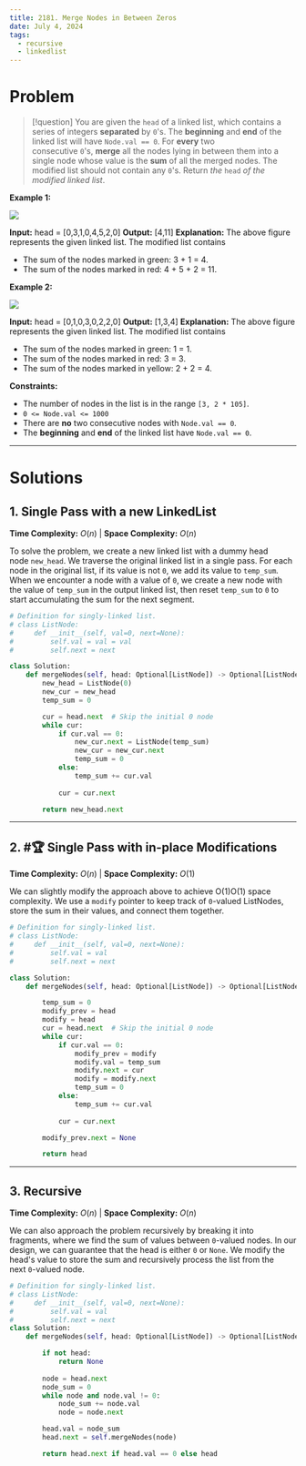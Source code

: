 ```yaml
---
title: 2181. Merge Nodes in Between Zeros
date: July 4, 2024
tags:
  - recursive
  - linkedlist
---
```

# Problem

>[!question]
>You are given the `head` of a linked list, which contains a series of integers **separated** by `0`'s. The **beginning** and **end** of the linked list will have `Node.val == 0`. For **every** two consecutive `0`'s, **merge** all the nodes lying in between them into a single node whose value is the **sum** of all the merged nodes. The modified list should not contain any `0`'s. Return _the_ `head` _of the modified linked list_.

**Example 1:**

![](https://assets.leetcode.com/uploads/2022/02/02/ex1-1.png)

**Input:** head = [0,3,1,0,4,5,2,0]
**Output:** [4,11]
**Explanation:** 
The above figure represents the given linked list. The modified list contains
- The sum of the nodes marked in green: 3 + 1 = 4.
- The sum of the nodes marked in red: 4 + 5 + 2 = 11.

**Example 2:**

![](https://assets.leetcode.com/uploads/2022/02/02/ex2-1.png)

**Input:** head = [0,1,0,3,0,2,2,0]
**Output:** [1,3,4]
**Explanation:** 
The above figure represents the given linked list. The modified list contains
- The sum of the nodes marked in green: 1 = 1.
- The sum of the nodes marked in red: 3 = 3.
- The sum of the nodes marked in yellow: 2 + 2 = 4.

**Constraints:**

- The number of nodes in the list is in the range `[3, 2 * 105]`.
- `0 <= Node.val <= 1000`
- There are **no** two consecutive nodes with `Node.val == 0`.
- The **beginning** and **end** of the linked list have `Node.val == 0`.
---
# Solutions

## 1.  Single Pass with a new LinkedList

**Time Complexity:** $O(n)$  |  **Space Complexity:** $O(n)$

To solve the problem, we create a new linked list with a dummy head node `new_head`. We traverse the original linked list in a single pass. For each node in the original list, if its value is not `0`, we add its value to `temp_sum`. When we encounter a node with a value of `0`, we create a new node with the value of `temp_sum` in the output linked list, then reset `temp_sum` to `0` to start accumulating the sum for the next segment.

```python
# Definition for singly-linked list.
# class ListNode:
#     def __init__(self, val=0, next=None):
#         self.val = val = val
#         self.next = next

class Solution:
    def mergeNodes(self, head: Optional[ListNode]) -> Optional[ListNode]:
        new_head = ListNode(0)
        new_cur = new_head
        temp_sum = 0

        cur = head.next  # Skip the initial 0 node
        while cur:
            if cur.val == 0:
				new_cur.next = ListNode(temp_sum)
				new_cur = new_cur.next
                temp_sum = 0
            else:
                temp_sum += cur.val
            
            cur = cur.next

        return new_head.next

```

---

## 2.  #🏆  Single Pass with in-place Modifications

**Time Complexity:** $O(n)$  |  **Space Complexity:** $O(1)$

We can slightly modify the approach above to achieve O(1)O(1) space complexity. We use a `modify` pointer to keep track of `0`-valued ListNodes, store the sum in their values, and connect them together.

```python
# Definition for singly-linked list.
# class ListNode:
#     def __init__(self, val=0, next=None):
#         self.val = val
#         self.next = next

class Solution:
    def mergeNodes(self, head: Optional[ListNode]) -> Optional[ListNode]:

        temp_sum = 0
        modify_prev = head
        modify = head
        cur = head.next  # Skip the initial 0 node
        while cur:
            if cur.val == 0:
                modify_prev = modify
                modify.val = temp_sum
                modify.next = cur
                modify = modify.next
                temp_sum = 0
            else:
                temp_sum += cur.val
            
            cur = cur.next

        modify_prev.next = None

        return head

```

---
## 3. Recursive

**Time Complexity:** $O(n)$  |  **Space Complexity:** $O(n)$

We can also approach the problem recursively by breaking it into fragments, where we find the sum of values between `0`-valued nodes. In our design, we can guarantee that the head is either `0` or `None`. We modify the head's value to store the sum and recursively process the list from the next `0`-valued node.

```python
# Definition for singly-linked list.
# class ListNode:
#     def __init__(self, val=0, next=None):
#         self.val = val
#         self.next = next
class Solution:
    def mergeNodes(self, head: Optional[ListNode]) -> Optional[ListNode]:

        if not head:
            return None
        
        node = head.next
        node_sum = 0
        while node and node.val != 0:
            node_sum += node.val
            node = node.next

        head.val = node_sum
        head.next = self.mergeNodes(node)

        return head.next if head.val == 0 else head

```
